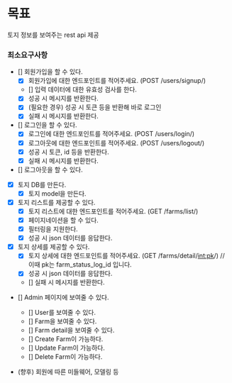 # 목표

토지 정보를 보여주는 rest api 제공

### 최소요구사항

- [] 회원가입을 할 수 있다.
  - [x] 회원가입에 대한 엔드포인트를 적어주세요. (POST /users/signup/)
  - [] 입력 데이터에 대한 유효성 검사를 한다.
  - [x] 성공 시 메시지를 반환한다.
  - [x] (필요한 경우) 성공 시 토큰 등을 반환해 바로 로그인
  - [x] 실패 시 메시지를 반환한다.
- [] 로그인을 할 수 있다.
  - [x] 로그인에 대한 엔드포인트를 적어주세요. (POST /users/login/)
  - [x] 로그아웃에 대한 엔드포인트를 적어주세요. (POST /users/logout/)
  - [x] 성공 시 토큰, id 등을 반환한다.
  - [x] 실패 시 메시지를 반환한다.
- [] 로그아웃을 할 수 있다.
- [x] 토지 DB를 만든다.
  - [x] 토지 model을 만든다.
- [x] 토지 리스트를 제공할 수 있다.
  - [x] 토지 리스트에 대한 엔드포인트를 적어주세요. (GET /farms/list/)
  - [x] 페이지네이션을 할 수 있다.
  - [x] 필터링을 지원한다.
  - [x] 성공 시 json 데이터를 응답한다.
- [x] 토지 상세를 제공할 수 있다.
  - [x] 토지 상세에 대한 엔드포인트를 적어주세요. (GET /farms/detail/<int:pk>/) // 이때 pk는 farm_status_log_id 입니다.
  - [x] 성공 시 json 데이터를 응답한다.
  - [] 실패 시 메시지를 반환한다.
- [] Admin 페이지에 보여줄 수 있다.
  - [] User를 보여줄 수 있다.
  - [] Farm을 보여줄 수 있다.
  - [] Farm detail을 보여줄 수 있다.
  - [] Create Farm이 가능하다.
  - [] Update Farm이 가능하다.
  - [] Delete Farm이 가능하다.


- (향후) 회원에 따른 미들웨어, 모델링 등